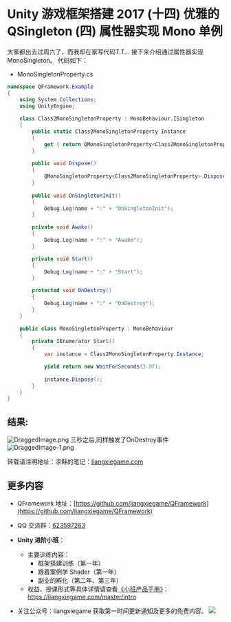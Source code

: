 # Unity 游戏框架搭建 2017 (十四) 优雅的 QSingleton (四) 属性器实现 Mono 单例
大家都出去过周六了，而我却在家写代码T.T...
接下来介绍通过属性器实现MonoSingleton。
代码如下：

* MonoSingletonProperty.cs
```cs
namespace QFramework.Example
{
	using System.Collections;
	using UnityEngine;
	
	class Class2MonoSingletonProperty : MonoBehaviour,ISingleton
	{
		public static Class2MonoSingletonProperty Instance
		{
			get { return QMonoSingletonProperty<Class2MonoSingletonProperty>.Instance; }
		}
		
		public void Dispose()
		{
			QMonoSingletonProperty<Class2MonoSingletonProperty>.Dispose();
		}
		
		public void OnSingletonInit()
		{
			Debug.Log(name + ":" + "OnSingletonInit");
		}

		private void Awake()
		{
			Debug.Log(name + ":" + "Awake");
		}

		private void Start()
		{
			Debug.Log(name + ":" + "Start");
		}

		protected void OnDestroy()
		{
			Debug.Log(name + ":" + "OnDestroy");
		}
	}

	public class MonoSingletonProperty : MonoBehaviour
	{
		private IEnumerator Start()
		{
			var instance = Class2MonoSingletonProperty.Instance;

			yield return new WaitForSeconds(3.0f);
			
			instance.Dispose();
		}
	}
}
```

## 结果:
![DraggedImage.png](http://file.liangxiegame.com/fc99b2f6-b32d-41be-b07d-4e4004eaa419.png) 
三秒之后,同样触发了OnDestroy事件
![DraggedImage-1.png](http://file.liangxiegame.com/83571824-2f11-474e-a460-16495f5bafeb.png)

转载请注明地址：凉鞋的笔记：[liangxiegame.com](http://liangxiegame.com)

## 更多内容
* QFramework 地址：[https://github.com/liangxiegame/QFramework](https://github.com/liangxiegame/QFramework)
* QQ 交流群：[623597263](http://shang.qq.com/wpa/qunwpa?idkey=706b8eef0fff3fe4be9ce27c8702ad7d8cc1bceabe3b7c0430ec9559b3a9ce66)
* **Unity 进阶小班**：
	* 主要训练内容：
		* 框架搭建训练（第一年）
		* 跟着案例学 Shader（第一年）
		* 副业的孵化（第二年、第三年）
	* 权益、授课形式等具体详情请查看[《小班产品手册》](https://liangxiegame.com/master/intro)：https://liangxiegame.com/master/intro
  
* 关注公众号：liangxiegame 获取第一时间更新通知及更多的免费内容。
![](http://file.liangxiegame.com/38eccb55-40b2-4845-93d6-f5fb50ff9492.png)